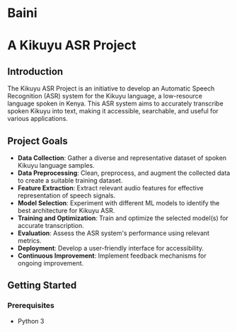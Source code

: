 # Baini
# A Kikuyu ASR Project

## Introduction
The Kikuyu ASR Project is an initiative to develop an Automatic Speech Recognition (ASR) system for the Kikuyu language, a low-resource language spoken in Kenya. This ASR system aims to accurately transcribe spoken Kikuyu into text, making it accessible, searchable, and useful for various applications.

## Project Goals
- **Data Collection**: Gather a diverse and representative dataset of spoken Kikuyu language samples.
- **Data Preprocessing**: Clean, preprocess, and augment the collected data to create a suitable training dataset.
- **Feature Extraction**: Extract relevant audio features for effective representation of speech signals.
- **Model Selection**: Experiment with different ML models to identify the best architecture for Kikuyu ASR.
- **Training and Optimization**: Train and optimize the selected model(s) for accurate transcription.
- **Evaluation**: Assess the ASR system's performance using relevant metrics.
- **Deployment**: Develop a user-friendly interface for accessibility.
- **Continuous Improvement**: Implement feedback mechanisms for ongoing improvement.

## Getting Started

### Prerequisites
- Python 3
